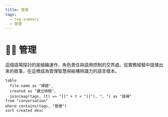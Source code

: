 ```yaml
---
title: 管理
tags:
  - tag-summary
  - 管理
---
```


# 🧑‍💼 管理

這個語場探討的是組織運作、角色責任與語用控制的交界處。從實務經驗中提煉出來的敘事，在這裡成為管理智慧與結構辨識力的語言樣本。

```dataview
table
  file.name as "標題",
  created as "建立時間",
  join(map(tags, (t) => "[[" + t + "]]"), ", ") as "語場"
from "conversation"
where contains(tags, "管理")
sort created desc
```
